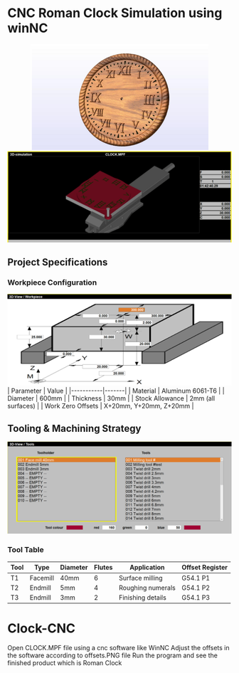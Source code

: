 # CNC Roman Clock Simulation using winNC
<p align="center">
  <img src="Clock.png" alt="Description" width="400"/>
  <img src="Clock_CNC.png" alt="Description" width="600"/>
</p>

## Project Specifications

### Workpiece Configuration
![Preview](workpiece.PNG)
| Parameter | Value |
|-----------|-------|
| Material | Aluminum 6061-T6 |
| Diameter | 600mm |
| Thickness | 30mm |
| Stock Allowance | 2mm (all surfaces) |
| Work Zero Offsets | X+20mm, Y+20mm, Z+20mm |

## Tooling & Machining Strategy
![Preview](tools.PNG)
### Tool Table
| Tool | Type | Diameter | Flutes | Application | Offset Register |
|------|------|----------|--------|-------------|-----------------|
| T1 | Facemill | 40mm | 6 | Surface milling | G54.1 P1 |
| T2 | Endmill | 5mm | 4 | Roughing numerals | G54.1 P2 |
| T3 | Endmill | 3mm | 2 | Finishing details | G54.1 P3 |



# Clock-CNC
Open CLOCK.MPF file using a cnc software like WinNC
Adjust the offsets in the software according to offsets.PNG file
Run the program and see the finished product which is Roman Clock
